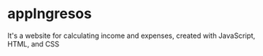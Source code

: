 # appIngresos
It's a website for calculating income and expenses, created with JavaScript, HTML, and CSS
